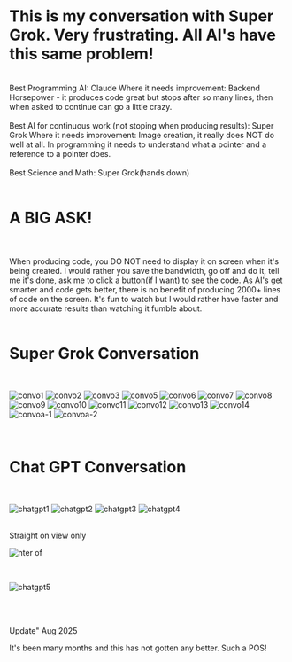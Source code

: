 # This is my conversation with Super Grok.  Very frustrating. All AI's have this same problem!

<br>
Best Programming AI: Claude         Where it needs improvement: Backend Horsepower - it produces code great but stops after so many lines, then when asked to continue can go a little crazy.
<br>
<BR>
Best AI for continuous work (not stoping when producing results): Super Grok      Where it needs improvement: Image creation, it really does NOT do well at all. In programming it needs to understand what a pointer and a reference to a pointer does. 
<br>
<BR>
Best Science and Math: Super Grok(hands down)
<br>
<BR>

# A BIG ASK!

<br>
<BR>
When producing code, you DO NOT need to display it on screen when it's being created. I would rather you save the bandwidth, go off and do it, tell me it's done, ask me to click a button(if I want) to see the code. As AI's get smarter and code gets better, there is no benefit of producing 2000+ lines of code on the screen. It's fun to watch but I would rather have faster and more accurate results than watching it fumble about.

<br>
<BR>

# Super Grok Conversation

<br>

![convo1](https://github.com/user-attachments/assets/e47d156f-a64e-4864-bc92-e8c5738cb7dc)
![convo2](https://github.com/user-attachments/assets/92f22fd1-d061-4c72-ad3f-5c61e58f0845)
![convo3](https://github.com/user-attachments/assets/48479a83-522a-4770-8cc2-227504a11406)
![convo5](https://github.com/user-attachments/assets/d23e51ce-c707-4cb5-a665-05f5f3e51517)
![convo6](https://github.com/user-attachments/assets/57883520-0598-47d3-9049-304bd4b99558)
![convo7](https://github.com/user-attachments/assets/6688e06f-ea70-4075-9e6a-2886e43ca5bb)
![convo8](https://github.com/user-attachments/assets/162037c4-6cd5-4c5e-be15-ca9efe8cb5c6)
![convo9](https://github.com/user-attachments/assets/55556b8e-9f6e-4cbe-adfe-c8ac4b3da179)
![convo10](https://github.com/user-attachments/assets/e22757a0-f547-4d1a-b08b-35184dcbe908)
![convo11](https://github.com/user-attachments/assets/d87cd3d8-aff4-45b1-9c2e-ff030fec992f)
![convo12](https://github.com/user-attachments/assets/84d69d42-bc91-48fc-a509-a6b480f7dbc1)
![convo13](https://github.com/user-attachments/assets/3eb6be02-d1be-4f15-a11b-919e41a697ab)
![convo14](https://github.com/user-attachments/assets/bb99c211-09d8-459f-af8d-8bc5aca8c750)
![convoa-1](https://github.com/user-attachments/assets/b1e86df7-d5c1-4eb4-86cc-da34df4c3539)
![convoa-2](https://github.com/user-attachments/assets/9e999d39-265f-4b38-9afe-0f1d0e5db4f6)

<BR>

# Chat GPT Conversation

<BR>




![chatgpt1](https://github.com/user-attachments/assets/a849a1de-c160-424e-b188-090e9accd54d)
![chatgpt2](https://github.com/user-attachments/assets/c2f9bc74-56cc-46b1-b6af-a323062479bb)
![chatgpt3](https://github.com/user-attachments/assets/2f37109b-5b5a-4eb4-baaa-d79517f1196e)
![chatgpt4](https://github.com/user-attachments/assets/40be21b8-2f54-4b1e-9ff5-9dec7c5c0991)

<br>
Straight on view only

<br>

![nter of ](https://github.com/user-attachments/assets/729f5c2f-c0bd-4f43-bf09-1d2ac3ae1230)

<br>

![chatgpt5](https://github.com/user-attachments/assets/8e5615d2-1342-411f-b01d-450c387af5d5)

<BR>
<BR>

Update" Aug 2025
<BR>


It's been many months and this has not gotten any better. Such a POS!

